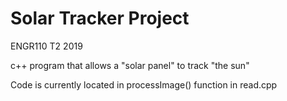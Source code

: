 # Solar Tracker Project
ENGR110 T2 2019

c++ program that allows a "solar panel" to track "the sun"

Code is currently located in processImage() function in read.cpp
